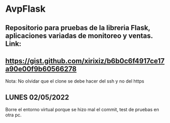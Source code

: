 # AvpFlask
Repositorio para pruebas de la libreria Flask, aplicaciones variadas de monitoreo y ventas.
Link:
-----
https://gist.github.com/xirixiz/b6b0c6f4917ce17a90e00f9b60566278
-----
Nota:
No olvidar que el clone se debe hacer del ssh y no del https


LUNES 02/05/2022
-----
Borre el entorno virtual porque se hizo mal el commit, test de pruebas en otra pc.
